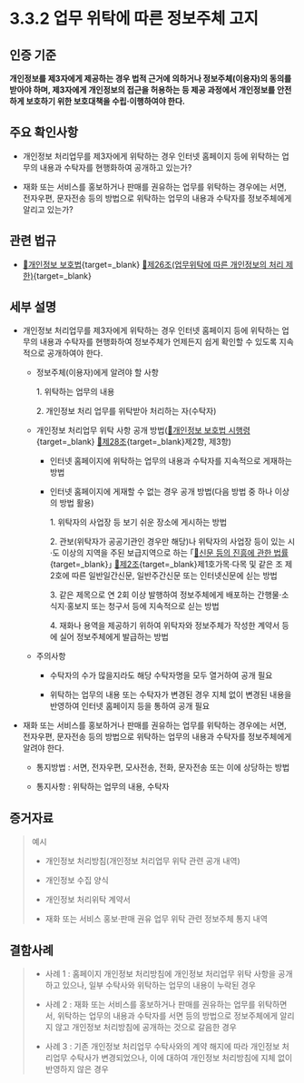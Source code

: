 # 3.3.2 업무 위탁에 따른 정보주체 고지

## 인증 기준

**개인정보를 제3자에게 제공하는 경우 법적 근거에 의하거나 정보주체(이용자)의 동의를 받아야 하며, 제3자에게 개인정보의 접근을 허용하는 등 제공 과정에서 개인정보를 안전하게 보호하기 위한 보호대책을 수립·이행하여야 한다.**

## 주요 확인사항

- 개인정보 처리업무를 제3자에게 위탁하는 경우 인터넷 홈페이지 등에 위탁하는 업무의 내용과 수탁자를 현행화하여 공개하고 있는가?

- 재화 또는 서비스를 홍보하거나 판매를 권유하는 업무를 위탁하는 경우에는 서면, 전자우편, 문자전송 등의 방법으로 위탁하는 업무의 내용과 수탁자를 정보주체에게 알리고 있는가?

## 관련 법규

- [🔗개인정보 보호법][개인정보 보호법 제26조]{target=_blank} [🔗제26조(업무위탁에 따른 개인정보의 처리 제한)][개인정보 보호법 제26조 부분]{target=_blank}

## 세부 설명

- 개인정보 처리업무를 제3자에게 위탁하는 경우 인터넷 홈페이지 등에 위탁하는 업무의 내용과 수탁자를 현행화하여 정보주체가 언제든지 쉽게 확인할 수 있도록 지속적으로 공개하여야 한다.

    - 정보주체(이용자)에게 알려야 할 사항

        1\. 위탁하는 업무의 내용

        2\. 개인정보 처리 업무를 위탁받아 처리하는 자(수탁자)

    - 개인정보 처리업무 위탁 사항 공개 방법([🔗개인정보 보호법 시행령][개인정보 보호법 시행령 제28조]{target=_blank} [🔗제28조][개인정보 보호법 시행령 제28조 부분]{target=_blank}제2항, 제3항)

        - 인터넷 홈페이지에 위탁하는 업무의 내용과 수탁자를 지속적으로 게재하는 방법

        - 인터넷 홈페이지에 게재할 수 없는 경우 공개 방법(다음 방법 중 하나 이상의 방법 활용)

            1\. 위탁자의 사업장 등 보기 쉬운 장소에 게시하는 방법

            2\. 관보(위탁자가 공공기관인 경우만 해당)나 위탁자의 사업장 등이 있는 시·도 이상의 지역을 주된 보급지역으로 하는 ｢[🔗신문 등의 진흥에 관한 법률][신문법 제2조]{target=_blank}｣ [🔗제2조][신문법 제2조 부분]{target=_blank}제1호가목·다목 및 같은 조 제2호에 따른 일반일간신문, 일반주간신문 또는 인터넷신문에 싣는 방법

            3\. 같은 제목으로 연 2회 이상 발행하여 정보주체에게 배포하는 간행물·소식지·홍보지 또는 청구서 등에 지속적으로 싣는 방법

            4\. 재화나 용역을 제공하기 위하여 위탁자와 정보주체가 작성한 계약서 등에 실어 정보주체에게 발급하는 방법

    - 주의사항

        - 수탁자의 수가 많을지라도 해당 수탁자명을 모두 열거하여 공개 필요

        - 위탁하는 업무의 내용 또는 수탁자가 변경된 경우 지체 없이 변경된 내용을 반영하여 인터넷 홈페이지 등을 통하여 공개 필요

- 재화 또는 서비스를 홍보하거나 판매를 권유하는 업무를 위탁하는 경우에는 서면, 전자우편, 문자전송 등의 방법으로 위탁하는 업무의 내용과 수탁자를 정보주체에게 알려야 한다.

    - 통지방법 : 서면, 전자우편, 모사전송, 전화, 문자전송 또는 이에 상당하는 방법

    - 통지사항 : 위탁하는 업무의 내용, 수탁자

## 증거자료

> 예시
>
> - 개인정보 처리방침(개인정보 처리업무 위탁 관련 공개 내역)
>
> - 개인정보 수집 양식
>
> - 개인정보 처리위탁 계약서
>
> - 재화 또는 서비스 홍보·판매 권유 업무 위탁 관련 정보주체 통지 내역

## 결함사례

> - 사례 1 : 홈페이지 개인정보 처리방침에 개인정보 처리업무 위탁 사항을 공개하고 있으나, 일부 수탁사와 위탁하는 업무의 내용이 누락된 경우
>
> - 사례 2 : 재화 또는 서비스를 홍보하거나 판매를 권유하는 업무를 위탁하면서, 위탁하는 업무의 내용과 수탁자를 서면 등의 방법으로 정보주체에게 알리지 않고 개인정보 처리방침에 공개하는 것으로 갈음한 경우
>
> - 사례 3 : 기존 개인정보 처리업무 수탁사와의 계약 해지에 따라 개인정보 처리업무 수탁사가 변경되었으나, 이에 대하여 개인정보 처리방침에 지체 없이 반영하지 않은 경우

[개인정보 보호법 제26조]: https://www.law.go.kr/법령/개인정보보호법/(20200805,16930,20200204)/제26조 "개인정보 보호법 제26조"
[개인정보 보호법 제26조 부분]: https://www.law.go.kr/법령/개인정보보호법/제26조 "개인정보 보호법 제26조 부분"

[개인정보 보호법 시행령 제28조]: https://www.law.go.kr/법령/개인정보보호법시행령/(20221020,32813,20220719)/제28조 "개인정보 보호법 시행령 제28조"
[개인정보 보호법 시행령 제28조 부분]: https://www.law.go.kr/법령/개인정보보호법시행령/제28조 "개인정보 보호법 시행령 제28조 부분"

[신문법 제2조]: https://www.law.go.kr/법령/신문등의진흥에관한법률/(20200324,17091,20200324)/제2조 "신문법 제2조"
[신문법 제2조 부분]: https://www.law.go.kr/법령/신문등의진흥에관한법률/제2조 "신문법 제2조 부분"
